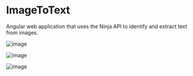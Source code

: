 # ImageToText
Angular web application that uses the Ninja API to identify and extract text from images.

![image](https://github.com/user-attachments/assets/3406cfb4-ecae-4f2b-b877-b49d1c66f767)

![image](https://github.com/user-attachments/assets/793e27eb-447d-42f0-8995-11add1853c06)

![image](https://github.com/user-attachments/assets/4cb9817a-6337-44dc-bc72-6e9f5430b439)





